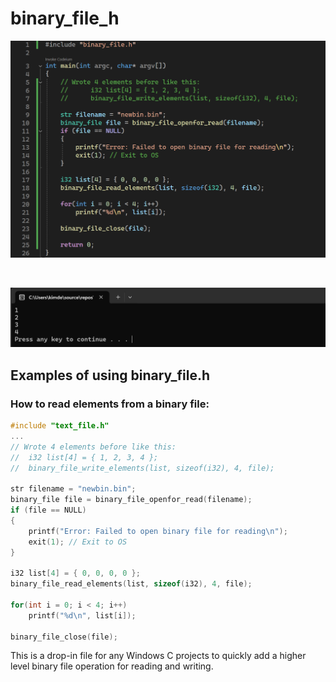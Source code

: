 # binary_file_h
![alt text](https://github.com/kimlar/binary_file_h/blob/main/binary_file-code-example.png "Showing the code")

<br>

![alt text](https://github.com/kimlar/binary_file_h/blob/main/binary_file-running.png "Showing the code in action")

## Examples of using binary_file.h

### How to read elements from a binary file:
```c
#include "text_file.h"
...
// Wrote 4 elements before like this:
//	i32 list[4] = { 1, 2, 3, 4 };
//	binary_file_write_elements(list, sizeof(i32), 4, file);

str filename = "newbin.bin";
binary_file file = binary_file_openfor_read(filename);
if (file == NULL)
{
	printf("Error: Failed to open binary file for reading\n");
	exit(1); // Exit to OS
}

i32 list[4] = { 0, 0, 0, 0 };
binary_file_read_elements(list, sizeof(i32), 4, file);

for(int i = 0; i < 4; i++)
	printf("%d\n", list[i]);

binary_file_close(file);
```

This is a drop-in file for any Windows C projects to quickly add a higher level binary file operation for reading and writing.
